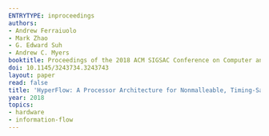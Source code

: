 ```yaml
---
ENTRYTYPE: inproceedings
authors:
- Andrew Ferraiuolo
- Mark Zhao
- G. Edward Suh
- Andrew C. Myers
booktitle: Proceedings of the 2018 ACM SIGSAC Conference on Computer and  Communications Security, CCS 2018
doi: 10.1145/3243734.3243743
layout: paper
read: false
title: 'HyperFlow: A Processor Architecture for Nonmalleable, Timing-Safe Information-Flow Security'
year: 2018
topics:
- hardware
- information-flow
---
```

